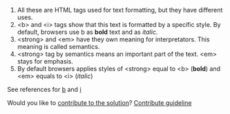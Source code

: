 
1. All these are HTML tags used for text formatting, but they have different uses.
2. \<b> and \<i> tags show that this text is formatted by a specific style. By default, browsers use b as **bold** text and as *italic*.
3. \<strong> and \<em> have they own meaning for interpretators. This meaning is called semantics.
4. \<strong> tag by semantics means an important part of the text. \<em> stays for emphasis.
5. By default browsers applies styles of \<strong> equal to \<b> (**bold**) and \<em> equals to \<i> (*italic*)

See references for [b](https://developer.mozilla.org/en-US/docs/Web/HTML/Element/b) and [i](https://developer.mozilla.org/en-US/docs/Web/HTML/Element/i)

Would you like to [contribute to the solution](https://github.com/BFEdev/BFE.dev-solutions/blob/main/question/b-strong-i-em_en.md)? [Contribute guideline](https://github.com/BFEdev/BFE.dev-solutions#how-to-contribute)
